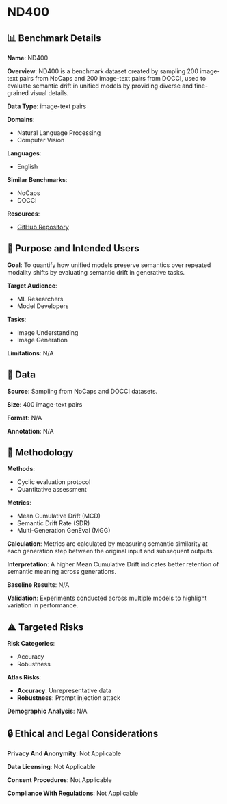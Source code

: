 # ND400

## 📊 Benchmark Details

**Name**: ND400

**Overview**: ND400 is a benchmark dataset created by sampling 200 image-text pairs from NoCaps and 200 image-text pairs from DOCCI, used to evaluate semantic drift in unified models by providing diverse and fine-grained visual details.

**Data Type**: image-text pairs

**Domains**:
- Natural Language Processing
- Computer Vision

**Languages**:
- English

**Similar Benchmarks**:
- NoCaps
- DOCCI

**Resources**:
- [GitHub Repository](https://github.com/mollahsabbir/Semantic-Drift-in-Unified-Models)

## 🎯 Purpose and Intended Users

**Goal**: To quantify how unified models preserve semantics over repeated modality shifts by evaluating semantic drift in generative tasks.

**Target Audience**:
- ML Researchers
- Model Developers

**Tasks**:
- Image Understanding
- Image Generation

**Limitations**: N/A

## 💾 Data

**Source**: Sampling from NoCaps and DOCCI datasets.

**Size**: 400 image-text pairs

**Format**: N/A

**Annotation**: N/A

## 🔬 Methodology

**Methods**:
- Cyclic evaluation protocol
- Quantitative assessment

**Metrics**:
- Mean Cumulative Drift (MCD)
- Semantic Drift Rate (SDR)
- Multi-Generation GenEval (MGG)

**Calculation**: Metrics are calculated by measuring semantic similarity at each generation step between the original input and subsequent outputs.

**Interpretation**: A higher Mean Cumulative Drift indicates better retention of semantic meaning across generations.

**Baseline Results**: N/A

**Validation**: Experiments conducted across multiple models to highlight variation in performance.

## ⚠️ Targeted Risks

**Risk Categories**:
- Accuracy
- Robustness

**Atlas Risks**:
- **Accuracy**: Unrepresentative data
- **Robustness**: Prompt injection attack

**Demographic Analysis**: N/A

## 🔒 Ethical and Legal Considerations

**Privacy And Anonymity**: Not Applicable

**Data Licensing**: Not Applicable

**Consent Procedures**: Not Applicable

**Compliance With Regulations**: Not Applicable
